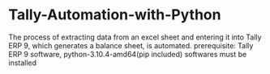 # Tally-Automation-with-Python
The process of extracting data from an excel sheet and entering it into Tally ERP 9, which generates a balance sheet, is automated.
prerequisite:
Tally ERP 9 software, python-3.10.4-amd64(pip included) softwares must be installed 
